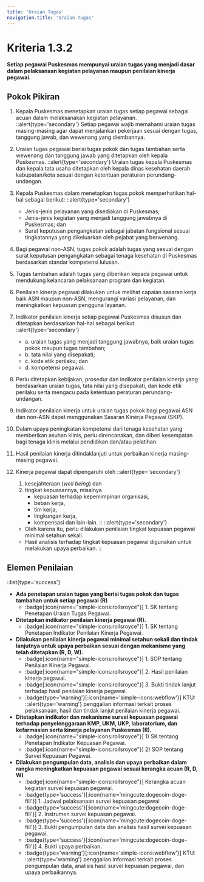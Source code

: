 ```yaml
---
title: 'Uraian Tugas'
navigation.title: 'Uraian Tugas'
---
```

# Kriteria 1.3.2 
**Setiap pegawai Puskesmas mempunyai uraian tugas yang menjadi dasar dalam pelaksanaan kegiatan pelayanan maupun penilaian kinerja pegawai.** 
## Pokok Pikiran 
1. Kepala Puskesmas menetapkan uraian tugas setiap pegawai sebagai acuan dalam melaksanakan kegiatan pelayanan. 
    ::alert{type='secondary'}
      Setiap pegawai wajib memahami uraian tugas masing-masing agar dapat menjalankan pekerjaan sesuai dengan tugas, tanggung jawab, dan wewenang yang diembannya. 
2. Uraian tugas pegawai berisi tugas pokok dan tugas tambahan serta wewenang dan tanggung jawab yang ditetapkan oleh kepala Puskesmas. 
    ::alert{type='secondary'}
    Uraian  tugas kepala Puskesmas dan kepala tata usaha ditetapkan oleh kepala dinas kesehatan daerah kabupatan/kota sesuai dengan ketentuan peraturan perundang- undangan. 
3. Kepala Puskesmas dalam menetapkan tugas pokok memperhatikan hal-hal sebagai berikut: 
    ::alert{type='secondary'}
    - Jenis-jenis pelayanan yang disediakan di Puskesmas; 
    - Jenis-jenis kegiatan yang menjadi tanggung jawabnya di Puskesmas; dan 
    - Surat keputusan pengangkatan sebagai jabatan fungsional sesuai tingkatannya yang dikeluarkan oleh pejabat yang berwenang. 
   
4. Bagi pegawai non-ASN, tugas pokok adalah tugas yang sesuai dengan surat keputusan pengangkatan sebagai tenaga kesehatan di Puskesmas berdasarkan standar kompetensi lulusan. 
5. Tugas tambahan adalah tugas yang diberikan kepada pegawai untuk mendukung kelancaran pelaksanaan program dan kegiatan. 
6. Penilaian kinerja pegawai dilakukan untuk melihat capaian sasaran kerja baik ASN maupun non-ASN, mengurangi variasi pelayanan, dan meningkatkan kepuasan pengguna layanan. 
7. Indikator penilaian kinerja setiap pegawai Puskesmas disusun dan ditetapkan berdasarkan hal-hal sebagai berikut. 
    ::alert{type='secondary'}
    - a. uraian tugas yang menjadi tanggung jawabnya, baik  uraian tugas pokok maupun tugas  tambahan; 
    - b. tata nilai yang disepakati; 
    - c. kode etik perilaku; dan 
    - d. kompetensi pegawai. 
8. Perlu ditetapkan kebijakan, prosedur dan indikator penilaian kinerja yang berdasarkan uraian tugas, tata nilai yang disepakati, dan kode etik perilaku serta mengacu pada ketentuan peraturan perundang- undangan. 
9.  Indikator penilaian kinerja untuk uraian tugas pokok bagi pegawai ASN dan non-ASN dapat menggunakan Sasaran Kinerja Pegawai (SKP). 
10. Dalam upaya peningkatan kompetensi dari tenaga kesehatan yang memberikan asuhan klinis, perlu direncanakan, dan diberi kesempatan bagi tenaga klinis melalui pendidikan dan/atau pelatihan. 
11. Hasil penilaian kinerja ditindaklanjuti untuk perbaikan kinerja masing-masing pegawai. 
12. Kinerja pegawai dapat dipengaruhi oleh 
    ::alert{type='secondary'}
    1. kesejahteraan (*well being*) dan 
    1. tingkat kepuasannya, misalnya 
         - kepuasan terhadap kepemimpinan organisasi, 
         - beban kerja, 
         - tim kerja, 
         - lingkungan kerja, 
         - kompensasi dan lain-lain. 
    ::
    ::alert{type='secondary'}
    - Oleh karena itu, perlu dilakukan penilaian tingkat kepuasan pegawai minimal setahun sekali. 
    - Hasil analisis terhadap tingkat kepuasan pegawai digunakan untuk melakukan upaya perbaikan. 
    ::
## Elemen Penilaian 
::list{type='success'}
- **Ada penetapan uraian tugas yang berisi tugas pokok dan tugas tambahan untuk setiap pegawai (R)**  
    - :badge[:icon{name="simple-icons:rollsroyce"}] 1. SK tentang Penetapan Uraian Tugas Pegawai. 
- **Ditetapkan indikator penilaian kinerja pegawai (R).**  
    - :badge[:icon{name="simple-icons:rollsroyce"}] 1. SK tentang Penetapan Indikator Penilaian Kinerja Pegawai. 
- **Dilakukan penilaian kinerja pegawai minimal setahun sekali dan tindak lanjutnya untuk upaya perbaikan sesuai dengan mekanisme yang telah ditetapkan (R, D, W).**  
    - :badge[:icon{name="simple-icons:rollsroyce"}] 1. SOP tentang Penilaian Kinerja Pegawai. 
    - :badge[:icon{name="simple-icons:rollsroyce"}] 2. Hasil penilaian kinerja pegawai. 
    - :badge[:icon{name="simple-icons:rollsroyce"}] 3. Bukti tindak lanjut terhadap hasil penilaian kinerja pegawai. 
    - :badge{type='warning'}[:icon{name='simple-icons:webflow'}] KTU: 
      ::alert{type='warning'} 
      penggalian informasi terkait proses pelaksanaan, hasil dan tindak lanjut penilaian kinerja pegawai. 
- **Ditetapkan indikator dan mekanisme survei kepuasan pegawai terhadap penyelenggaraan KMP, UKM, UKP, laboratorium, dan kefarmasian serta kinerja pelayanan Puskesmas (R).** 
    - :badge[:icon{name="simple-icons:rollsroyce"}] 1) SK tentang Penetapan Indikator Kepuasan Pegawai. 
    - :badge[:icon{name="simple-icons:rollsroyce"}] 2) SOP tentang Survei Kepuasan Pegawai. 
- **Dilakukan pengumpulan data, analisis dan upaya perbaikan dalam rangka meningkatkan kepuasan pegawai sesuai kerangka acuan (R, D, W)**  
    - :badge[:icon{name="simple-icons:rollsroyce"}] Kerangka acuan kegiatan survei kepuasan pegawai. 
    - :badge{type='success'}[:icon{name='mingcute:dogecoin-doge-fill'}] 1. Jadwal pelaksanaan survei kepuasan pegawai 
    - :badge{type='success'}[:icon{name='mingcute:dogecoin-doge-fill'}] 2. Instrumen survei kepuasan pegawai. 
    - :badge{type='success'}[:icon{name='mingcute:dogecoin-doge-fill'}] 3. Bukti pengumpulan data dan analisis hasil survei kepuasan pegawai. 
    - :badge{type='success'}[:icon{name='mingcute:dogecoin-doge-fill'}] 4. Bukti upaya perbaikan. 
    - :badge{type='warning'}[:icon{name='simple-icons:webflow'}] KTU: 
      ::alert{type='warning'} 
      penggalian informasi terkait proses pengumpulan data, analisis hasil survei kepuasan pegawai, dan upaya perbaikannya. 